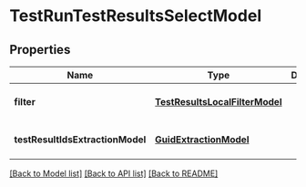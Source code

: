 # TestRunTestResultsSelectModel
## Properties

| Name | Type | Description | Notes |
|------------ | ------------- | ------------- | -------------|
| **filter** | [**TestResultsLocalFilterModel**](TestResultsLocalFilterModel.md) |  | [optional] [default to null] |
| **testResultIdsExtractionModel** | [**GuidExtractionModel**](GuidExtractionModel.md) |  | [optional] [default to null] |

[[Back to Model list]](../README.md#documentation-for-models) [[Back to API list]](../README.md#documentation-for-api-endpoints) [[Back to README]](../README.md)

